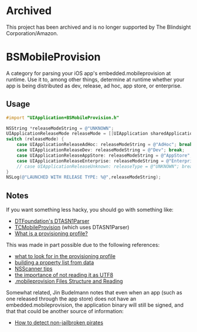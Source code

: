 **Archived**
============

This project has been archived and is no longer supported by The Blindsight Corporation/Amazon.

BSMobileProvision
=================

A category for parsing your iOS app's embedded.mobileprovision at runtime. Use it to, among other things, determine at runtime whether your app is being distributed as dev, release, ad hoc, app store, or enterprise.

Usage
-----

```objective-c
#import "UIApplication+BSMobileProvision.h"

NSString *releaseModeString = @"UNKNOWN";
UIApplicationReleaseMode releaseMode = [[UIApplication sharedApplication] releaseMode];
switch (releaseMode) {
	case UIApplicationReleaseAdHoc: releaseModeString = @"AdHoc"; break;
	case UIApplicationReleaseDev: releaseModeString = @"Dev"; break;
	case UIApplicationReleaseAppStore: releaseModeString = @"AppStore"; break;
	case UIApplicationReleaseEnterprise: releaseModeString = @"Enterprise"; break;
	// case UIApplicationReleaseUnknown: releaseType = @"UNKNOWN"; break;
}
NSLog(@"LAUNCHED WITH RELEASE TYPE: %@",releaseModeString);
```

Notes
-----

If you want something less hacky, you should go with something like:

* [DTFoundation's DTASN1Parser](https://github.com/Cocoanetics/DTFoundation/blob/master/Core/Source/DTASN1Parser.m)
* [TCMobileProvision](https://github.com/tcurdt/TCMobileProvision) (which uses DTASN1Parser)
* [What is a provisioning profile?](http://www.doubleencore.com/2013/02/what-is-a-provisioning-profile-part-1/)

This was made in part possible due to the following references:

* [what to look for in the provisioning profile](http://stackoverflow.com/a/3426899/856925)
* [building a property list from data](http://stackoverflow.com/a/1072365/856925)
* [NSScanner tips](http://stackoverflow.com/a/6826076/856925)
* [the importance of not reading it as UTF8](http://stackoverflow.com/q/17285015/793212)
* [.mobileprovision Files Structure and Reading](http://idevblog.info/mobileprovision-files-structure-and-reading/)

Somewhat related, Jin Budelmann notes that even when an app (such as one released through the app store) does not have an embedded.mobileprovision, the application binary will still be signed, and that that could be another source of information:

* [How to detect non-jailbroken pirates](http://www.bitcrank.com/blog/?p=37)

